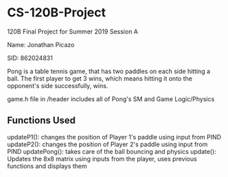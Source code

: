 # CS-120B-Project
120B Final Project for Summer 2019 Session A

Name: Jonathan Picazo

SID: 862024831

Pong is a table tennis game, that has two paddles on each side hitting a ball.
The first player to get 3 wins, which means hitting it onto the opponent's side successfully, wins.

game.h file in /header includes all of Pong's SM and Game Logic/Physics
## Functions Used
updateP1(): changes the position of Player 1's paddle using input from PIND
updateP2(): changes the position of Player 2's paddle using input from PIND
updatePong(): takes care of the ball bouncing and physics
update(): Updates the 8x8 matrix using inputs from the player, uses previous functions and displays them
